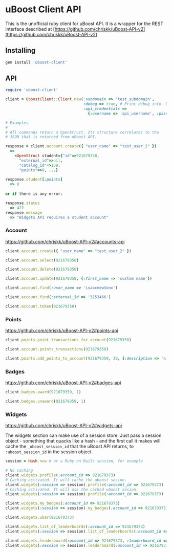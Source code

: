 # uBoost Client API

This is the unofficial ruby client for uBoost API. It is a wrapper for the REST interface described at [https://github.com/chriskk/uBoost-API-v2](https://github.com/chriskk/uBoost-API-v2)

## Installing

```bash
gem install 'uboost-client'
```

## API

```ruby
require 'uboost-client'

client = UboostClient::Client.new(:subdomain => 'test_subdomain', 
                                  :debug => true, # Print debug info. Defaults to false
                                  :api_credentials => 
                                    {:username => 'api_username', :password => 'api_password'})

# Examples
#
# All commands return a OpenStruct. Its structure correlates to the 
# JSON that is returned from uBoost API.

response = client.account.create({ "user_name" => "test_user_2" })
  =>
    <OpenStruct student={"id"=>921679358, 
      "external_id"=>nil, 
      "catalog_id"=>109,   
      "points"=>0, ...}
    
response.student[:points] 
  => 0
  
or if there is any error:

response.status
  => 422
response.message 
  => "Widgets API requires a student account"
```

### Account

https://github.com/chriskk/uBoost-API-v2#accounts-api

```ruby
client.account.create({ "user_name" => "test_user_2" })

client.account.select(921679358)

client.account.delete(921679358)

client.account.update(921679358, {:first_name => 'custom name'})

client.account.find(:user_name => 'isaacnewtonx')

client.account.find(:external_id => '3253466')

client.account.token(921679358)
```

### Points

https://github.com/chriskk/uBoost-API-v2#points-api

```ruby
client.points.point_transactions_for_account(921679358)

client.account.points_transactions(921679358)

client.points.add_points_to_account(921679359, 30, {:description => 'a description'})
```

### Badges

https://github.com/chriskk/uBoost-API-v2#badges-api

```ruby
client.badges.award(921679359, 1)

client.badges.unaward(921679359, 1)
```

### Widgets

https://github.com/chriskk/uBoost-API-v2#widgets-api

The widgets section can make use of a session store. Just pass a session object - something that quacks like a hash - and the first call it makes will cache the `_uboost_session_id` that the uBoost API returns, to `:uboost_session_id` in the session object.

```ruby
session = Hash.new # or a Ruby on Rails session, for example

# No caching
client.widgets.profile(:account_id => 921679373)  
# Caching activated. It will cache the uboost sesion.
client.widgets(:session => session).profile(:account_id => 921679373)
# Caching activated. It will use the cached uboost sesion.
client.widgets(:session => session).profile(:account_id => 921679373)

client.widgets.my_badges(:account_id => 921679373)
client.widgets(:session => session).my_badges(:account_id => 921679373)

client.widgets.ubar(921679373)

client.widgets.list_of_leaderboards(:account_id => 921679373)
client.widgets(:session => session).list_of_leaderboards(:account_id => 921679373)

client.widgets.leaderboard(:account_id => 921679373, :leaderboard_id => 226)
client.widgets(:session => session).leaderboard(:account_id => 921679373, :leaderboard_id => 226)
```